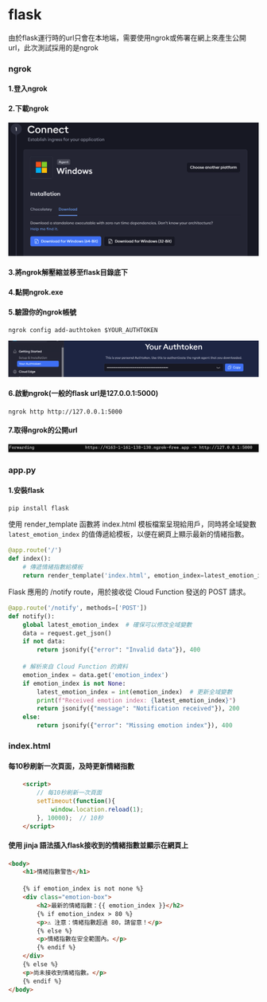 # flask
由於flask運行時的url只會在本地端，需要使用ngrok或佈署在網上來產生公開url，此次測試採用的是ngrok
### ngrok
#### 1.登入ngrok
#### 2.下載ngrok
![image](README_image/download_ngrok.png)
#### 3.將ngrok解壓縮並移至flask目錄底下
#### 4.點開ngrok.exe
#### 5.驗證你的ngrok帳號
```
ngrok config add-authtoken $YOUR_AUTHTOKEN
```
![image](README_image/ngrok_authtoken.png)
#### 6.啟動ngrok(一般的flask url是127.0.0.1:5000)
```
ngrok http http://127.0.0.1:5000
```
#### 7.取得ngrok的公開url
![image](README_image/ngrok_url.png)

### app.py
#### 1.安裝flask
```
pip install flask
```
使用 render_template 函數將 index.html 模板檔案呈現給用戶，同時將全域變數 `latest_emotion_index` 的值傳遞給模板，以便在網頁上顯示最新的情緒指數。
```python
@app.route('/')
def index():
    # 傳遞情緒指數給模板
    return render_template('index.html', emotion_index=latest_emotion_index)
```
Flask 應用的 /notify route，用於接收從 Cloud Function 發送的 POST 請求。
```python
@app.route('/notify', methods=['POST'])
def notify():
    global latest_emotion_index  # 確保可以修改全域變數
    data = request.get_json()
    if not data:
        return jsonify({"error": "Invalid data"}), 400

    # 解析來自 Cloud Function 的資料
    emotion_index = data.get('emotion_index')
    if emotion_index is not None:
        latest_emotion_index = int(emotion_index)  # 更新全域變數
        print(f"Received emotion index: {latest_emotion_index}")
        return jsonify({"message": "Notification received"}), 200
    else:
        return jsonify({"error": "Missing emotion index"}), 400
```
### index.html
#### 每10秒刷新一次頁面，及時更新情緒指數
```html
    <script>
        // 每10秒刷新一次頁面
        setTimeout(function(){
            window.location.reload(1);
        }, 10000);  // 10秒
    </script>

```
#### 使用 jinja 語法插入flask接收到的情緒指數並顯示在網頁上
```html
<body>
    <h1>情緒指數警告</h1>

    {% if emotion_index is not none %}
    <div class="emotion-box">
        <h2>最新的情緒指數：{{ emotion_index }}</h2>
        {% if emotion_index > 80 %}
        <p>⚠️ 注意：情緒指數超過 80，請留意！</p>
        {% else %}
        <p>情緒指數在安全範圍內。</p>
        {% endif %}
    </div>
    {% else %}
    <p>尚未接收到情緒指數。</p>
    {% endif %}
</body>
```
